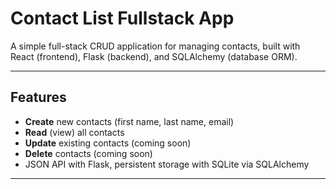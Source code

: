 # Contact List Fullstack App

A simple full-stack CRUD application for managing contacts, built with React (frontend), Flask (backend), and SQLAlchemy (database ORM).

---

## Features

- **Create** new contacts (first name, last name, email)
- **Read** (view) all contacts
- **Update** existing contacts (coming soon)
- **Delete** contacts (coming soon)
- JSON API with Flask, persistent storage with SQLite via SQLAlchemy

---
